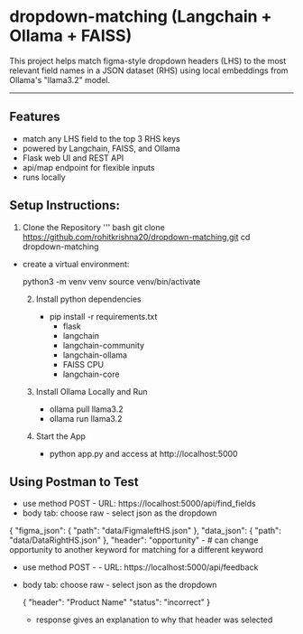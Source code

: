 # dropdown-matching (Langchain + Ollama + FAISS)

This project helps match figma-style dropdown headers (LHS) to the most relevant field names in a JSON dataset (RHS) using local embeddings from Ollama's "llama3.2" model.

---

## Features
- match any LHS field to the top 3 RHS keys
- powered by Langchain, FAISS, and Ollama
- Flask web UI and REST API
- api/map endpoint for flexible inputs
- runs locally

## Setup Instructions:

  1. Clone the Repository
  ''' bash
git clone https://github.com/rohitkrishna20/dropdown-matching.git
cd dropdown-matching
- create a virtual environment: 

  python3 -m venv venv
  source venv/bin/activate

  2. Install python dependencies
     - pip install -r requirements.txt
       - flask
       - langchain
       - langchain-community
       - langchain-ollama
       - FAISS CPU
       - langchain-core


  3. Install Ollama Locally and Run
     - ollama pull llama3.2
     - ollama run llama3.2
    
  4. Start the App
     - python app.py and access at http://localhost:5000
    
## Using Postman to Test
- use method POST - URL: https://localhost:5000/api/find_fields
- body tab: choose raw - select json as the dropdown
  
{
"figma_json": {
  "path": "data/FigmaleftHS.json"
},
"data_json": {
  "path": "data/DataRightHS.json"
},
"header": "opportunity" - # can change opportunity to another keyword for matching for a different keyword

- use method POST - - URL: https://localhost:5000/api/feedback
- body tab: choose raw - select json as the dropdown

  {
  "header": "Product Name"
  "status": "incorrect"
  }
  - response gives an explanation to why that header was selected 
  

  
